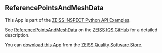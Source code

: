 ## ReferencePointsAndMeshData

This App is part of the [ZEISS INSPECT Python API Examples](https://zeissiqs.github.io/zeiss-inspect-addon-api/2025/python_examples/index.html).

See [ReferencePointsAndMeshData](https://zeissiqs.github.io/zeiss-inspect-addon-api/2025/python_examples/data_interfaces/reference_points_and_mesh_data.html) on the [ZEISS IQS GitHub](https://zeissiqs.github.io/zeiss-inspect-addon-api/2025/index.html) for a detailed description.

You can [download this App](https://software-store.zeiss.com/products/apps/ReferencePointsAndMeshData) from the [ZEISS Quality Software Store](https://software-store.zeiss.com).
